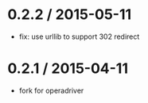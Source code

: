 
0.2.2 / 2015-05-11
==================

 * fix: use urllib to support 302 redirect

0.2.1 / 2015-04-11
==================

 * fork for operadriver
